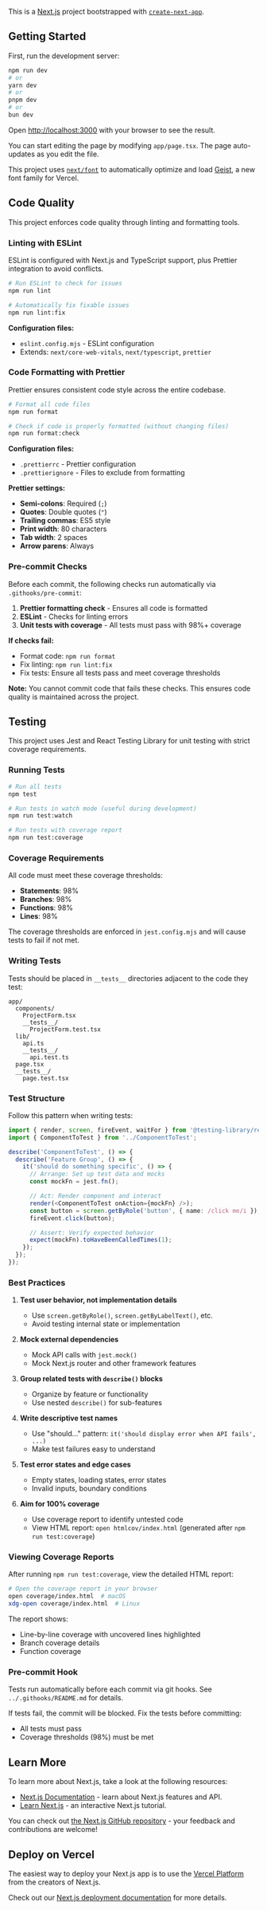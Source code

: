 This is a [Next.js](https://nextjs.org) project bootstrapped with [`create-next-app`](https://nextjs.org/docs/app/api-reference/cli/create-next-app).

## Getting Started

First, run the development server:

```bash
npm run dev
# or
yarn dev
# or
pnpm dev
# or
bun dev
```

Open [http://localhost:3000](http://localhost:3000) with your browser to see the result.

You can start editing the page by modifying `app/page.tsx`. The page auto-updates as you edit the file.

This project uses [`next/font`](https://nextjs.org/docs/app/building-your-application/optimizing/fonts) to automatically optimize and load [Geist](https://vercel.com/font), a new font family for Vercel.

## Code Quality

This project enforces code quality through linting and formatting tools.

### Linting with ESLint

ESLint is configured with Next.js and TypeScript support, plus Prettier integration to avoid conflicts.

```bash
# Run ESLint to check for issues
npm run lint

# Automatically fix fixable issues
npm run lint:fix
```

**Configuration files:**

- `eslint.config.mjs` - ESLint configuration
- Extends: `next/core-web-vitals`, `next/typescript`, `prettier`

### Code Formatting with Prettier

Prettier ensures consistent code style across the entire codebase.

```bash
# Format all code files
npm run format

# Check if code is properly formatted (without changing files)
npm run format:check
```

**Configuration files:**

- `.prettierrc` - Prettier configuration
- `.prettierignore` - Files to exclude from formatting

**Prettier settings:**

- **Semi-colons**: Required (`;`)
- **Quotes**: Double quotes (`"`)
- **Trailing commas**: ES5 style
- **Print width**: 80 characters
- **Tab width**: 2 spaces
- **Arrow parens**: Always

### Pre-commit Checks

Before each commit, the following checks run automatically via `.githooks/pre-commit`:

1. **Prettier formatting check** - Ensures all code is formatted
2. **ESLint** - Checks for linting errors
3. **Unit tests with coverage** - All tests must pass with 98%+ coverage

**If checks fail:**

- Format code: `npm run format`
- Fix linting: `npm run lint:fix`
- Fix tests: Ensure all tests pass and meet coverage thresholds

**Note:** You cannot commit code that fails these checks. This ensures code quality is maintained across the project.

## Testing

This project uses Jest and React Testing Library for unit testing with strict coverage requirements.

### Running Tests

```bash
# Run all tests
npm test

# Run tests in watch mode (useful during development)
npm run test:watch

# Run tests with coverage report
npm run test:coverage
```

### Coverage Requirements

All code must meet these coverage thresholds:

- **Statements**: 98%
- **Branches**: 98%
- **Functions**: 98%
- **Lines**: 98%

The coverage thresholds are enforced in `jest.config.mjs` and will cause tests to fail if not met.

### Writing Tests

Tests should be placed in `__tests__` directories adjacent to the code they test:

```
app/
  components/
    ProjectForm.tsx
    __tests__/
      ProjectForm.test.tsx
  lib/
    api.ts
    __tests__/
      api.test.ts
  page.tsx
  __tests__/
    page.test.tsx
```

### Test Structure

Follow this pattern when writing tests:

```typescript
import { render, screen, fireEvent, waitFor } from '@testing-library/react';
import { ComponentToTest } from '../ComponentToTest';

describe('ComponentToTest', () => {
  describe('Feature Group', () => {
    it('should do something specific', () => {
      // Arrange: Set up test data and mocks
      const mockFn = jest.fn();

      // Act: Render component and interact
      render(<ComponentToTest onAction={mockFn} />);
      const button = screen.getByRole('button', { name: /click me/i });
      fireEvent.click(button);

      // Assert: Verify expected behavior
      expect(mockFn).toHaveBeenCalledTimes(1);
    });
  });
});
```

### Best Practices

1. **Test user behavior, not implementation details**
   - Use `screen.getByRole()`, `screen.getByLabelText()`, etc.
   - Avoid testing internal state or implementation

2. **Mock external dependencies**
   - Mock API calls with `jest.mock()`
   - Mock Next.js router and other framework features

3. **Group related tests with `describe()` blocks**
   - Organize by feature or functionality
   - Use nested `describe()` for sub-features

4. **Write descriptive test names**
   - Use "should..." pattern: `it('should display error when API fails', ...)`
   - Make test failures easy to understand

5. **Test error states and edge cases**
   - Empty states, loading states, error states
   - Invalid inputs, boundary conditions

6. **Aim for 100% coverage**
   - Use coverage report to identify untested code
   - View HTML report: `open htmlcov/index.html` (generated after `npm run test:coverage`)

### Viewing Coverage Reports

After running `npm run test:coverage`, view the detailed HTML report:

```bash
# Open the coverage report in your browser
open coverage/index.html  # macOS
xdg-open coverage/index.html  # Linux
```

The report shows:

- Line-by-line coverage with uncovered lines highlighted
- Branch coverage details
- Function coverage

### Pre-commit Hook

Tests run automatically before each commit via git hooks. See `../.githooks/README.md` for details.

If tests fail, the commit will be blocked. Fix the tests before committing:

- All tests must pass
- Coverage thresholds (98%) must be met

## Learn More

To learn more about Next.js, take a look at the following resources:

- [Next.js Documentation](https://nextjs.org/docs) - learn about Next.js features and API.
- [Learn Next.js](https://nextjs.org/learn) - an interactive Next.js tutorial.

You can check out [the Next.js GitHub repository](https://github.com/vercel/next.js) - your feedback and contributions are welcome!

## Deploy on Vercel

The easiest way to deploy your Next.js app is to use the [Vercel Platform](https://vercel.com/new?utm_medium=default-template&filter=next.js&utm_source=create-next-app&utm_campaign=create-next-app-readme) from the creators of Next.js.

Check out our [Next.js deployment documentation](https://nextjs.org/docs/app/building-your-application/deploying) for more details.
